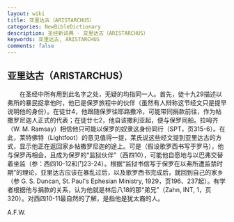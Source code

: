 ```yaml
---
layout: wiki
title: 亚里达古（ARISTARCHUS）
categories: NewBibleDictionary
description: 圣经新词典 - 亚里达古（ARISTARCHUS）
keywords: 亚里达古, ARISTARCHUS
comments: false
---
```


## 亚里达古（ARISTARCHUS）

　　在圣经中所有用到此名字之处，无疑的均指同一人。首先，徒十九29描述以弗所的暴民捉拿他时，他已是保罗旅程中的伙伴（虽然有人辩称这节经文只是提早说明他的身份）。在徒廿4，他跟随保罗往耶路撒冷，可能带同捐款前往，作为帖撒罗尼迦人正式的代表；在徒廿七2，他自该撒利亚起，便与保罗同船。拉呣齐（W. M. Ramsay）相信他只可能以保罗的奴隶这身份同行（SPT，页315-6）。在此，莱特佛特（Lightfoot）的意见值得一提，莱氏说这些经文提到亚里达古的方式，显示他正在返回家乡帖撒罗尼迦的途上。可是（假设歌罗西书写于罗马），他与保罗再相会，且成为保罗的“监狱伙伴”（西四10），可能他自愿地与以巴弗交替着坐监（参：西四10-12和门23-24）。根据“监狱书信写于保罗在以弗所遭监禁时期”的理论，亚里达古应该在暴乱过后，以及歌罗西书完成后，就回到自己的家乡（参 G. S. Duncan, St. Paul's Ephesian Ministry, 1929，页196、237起）。有学者根据他与捐款的关系，认为他就是林后八18的那“弟兄”（Zahn, INT, 1，页320）。对西四10-11最自然的了解，是指他是犹太裔的人。

A.F.W.






